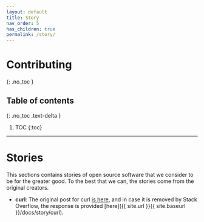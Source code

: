 ```yaml
---
layout: default
title: Story
nav_order: 5
has_children: true
permalink: /story/
---
```


# Contributing
{: .no_toc }

## Table of contents
{: .no_toc .text-delta }

1. TOC
{:toc}

---

# Stories

This sections contains stories of open source software that we consider to be
for the greater good. To the best that we can, the stories come from the original
creators.

 - **curl**: The original post for curl [is here](https://stackoverflow.com/questions/55884514/what-is-the-incentive-for-curl-to-release-the-library-for-free/55885729?stw=2#55885729), and in case it is removed by Stack Overflow, the response is provided [here]({{ site.url }}{{ site.baseurl }}/docs/story/curl).
